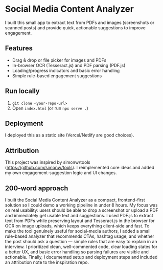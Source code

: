 # Social Media Content Analyzer

I built this small app to extract text from PDFs and images (screenshots or scanned posts) and provide quick, actionable suggestions to improve engagement.

## Features
- Drag & drop or file picker for images and PDFs  
- In-browser OCR (Tesseract.js) and PDF parsing (PDF.js)  
- Loading/progress indicators and basic error handling  
- Simple rule-based engagement suggestions

## Run locally
1. `git clone <your-repo-url>`
2. Open `index.html` (or run `npx serve .`)

## Deployment
I deployed this as a static site (Vercel/Netlify are good choices).

## Attribution
This project was inspired by simonw/tools (https://github.com/simonw/tools). I reimplemented core ideas and added my own engagement-suggestion logic and UI changes.

## 200-word approach
I built the Social Media Content Analyzer as a compact, frontend-first solution so I could demo a working pipeline in under 8 hours. My focus was on real usability: users should be able to drop a screenshot or upload a PDF and immediately get usable text and suggestions. I used PDF.js to extract text from PDFs while preserving layout and Tesseract.js in the browser for OCR on image uploads, which keeps everything client-side and fast. To make the tool genuinely useful for social-media authors, I added a small rule-based analyzer that recommends CTAs, hashtag usage, and whether the post should ask a question — simple rules that are easy to explain in an interview. I prioritized clean, well-commented code, clear loading states for a better UX, and basic error handling so parsing failures are visible and actionable. Finally, I documented setup and deployment steps and included an attribution note to the inspiration repo.
